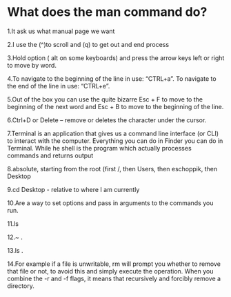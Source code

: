 # What does the man command do?

1.It ask us what manual page we want

2.I use the (^)to scroll and (q) to get out and end process

3.Hold option ( alt on some keyboards) and press the arrow keys left or right to move by word.

4.To navigate to the beginning of the line in use: “CTRL+a”. To navigate to the end of the line in use: “CTRL+e”.

5.Out of the box you can use the quite bizarre Esc + F to move to the beginning of the next word and Esc + B to move to the beginning of the line.

6.Ctrl+D or Delete – remove or deletes the character under the cursor.

7.Terminal is an application that gives us a command line interface (or CLI) to interact with the computer. Everything you can do in Finder you can do in Terminal. While he shell is the program which actually processes commands and returns output

8.absolute, starting from the root (first /, then Users, then eschoppik, then Desktop

9.cd Desktop - relative to where I am currently

10.Are a way to set options and pass in arguments to the commands you run.

11.ls

12.~ .

13.ls .

14.For example if a file is unwritable, rm will prompt you whether to remove that file or not, to avoid this and simply execute the operation. When you combine the -r and -f flags, it means that recursively and forcibly remove a directory.

